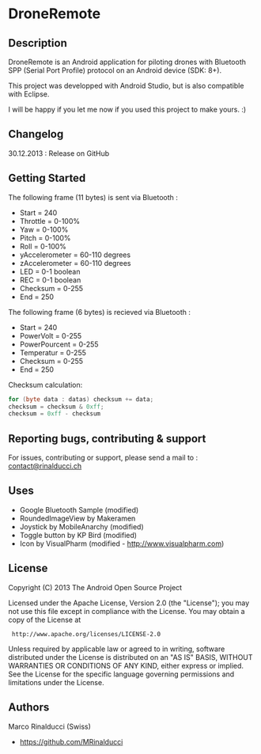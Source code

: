 DroneRemote
===========

## Description

DroneRemote is an Android application for piloting drones with Bluetooth SPP (Serial Port Profile) protocol on an Android device (SDK: 8+).

This project was developped with Android Studio, but is also compatible with Eclipse.

I will be happy if you let me now if you used this project to make yours. :)

## Changelog

30.12.2013 : Release on GitHub

## Getting Started

The following frame (11 bytes) is sent via Bluetooth :
- Start = 240 
- Throttle = 0-100%
- Yaw = 0-100%
- Pitch = 0-100% 
- Roll = 0-100% 
- yAccelerometer = 60-110 degrees
- zAccelerometer = 60-110 degrees
- LED = 0-1 boolean
- REC = 0-1 boolean
- Checksum = 0-255
- End = 250

The following frame (6 bytes) is recieved via Bluetooth :
- Start = 240 
- PowerVolt = 0-255
- PowerPourcent = 0-255
- Temperatur = 0-255
- Checksum = 0-255
- End = 250

Checksum calculation:
```java
for (byte data : datas) checksum += data;
checksum = checksum & 0xff;
checksum = 0xff - checksum
```

## Reporting bugs, contributing & support

For issues, contributing or support, please send a mail to : contact@rinalducci.ch

## Uses

- Google Bluetooth Sample (modified)
- RoundedImageView by Makeramen
- Joystick by MobileAnarchy (modified)
- Toggle button by KP Bird (modified)
- Icon by VisualPharm (modified - http://www.visualpharm.com)

## License

Copyright (C) 2013 The Android Open Source Project

Licensed under the Apache License, Version 2.0 (the "License");
you may not use this file except in compliance with the License.
You may obtain a copy of the License at

     http://www.apache.org/licenses/LICENSE-2.0

Unless required by applicable law or agreed to in writing, software
distributed under the License is distributed on an "AS IS" BASIS,
WITHOUT WARRANTIES OR CONDITIONS OF ANY KIND, either express or implied.
See the License for the specific language governing permissions and
limitations under the License.

## Authors

Marco Rinalducci (Swiss)
- https://github.com/MRinalducci
